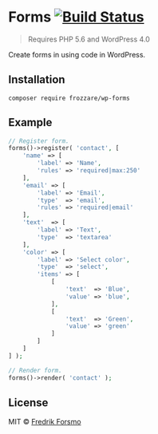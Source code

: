 # Forms [![Build Status](https://travis-ci.org/frozzare/wp-forms.svg?branch=master)](https://travis-ci.org/frozzare/wp-forms)

> Requires PHP 5.6 and WordPress 4.0

Create forms in using code in WordPress.

## Installation

```
composer require frozzare/wp-forms
```

## Example

```php
// Register form.
forms()->register( 'contact', [
	'name' => [
		'label' => 'Name',
		'rules' => 'required|max:250'
	],
	'email' => [
		'label' => 'Email',
		'type'  => 'email',
		'rules' => 'required|email'
	],
	'text'  => [
		'label' => 'Text',
		'type'  => 'textarea'
	],
	'color' => [
		'label' => 'Select color',
		'type'  => 'select',
		'items' => [
			[
				'text'  => 'Blue',
				'value' => 'blue',
			],
			[
				'text'  => 'Green',
				'value' => 'green'
			]
		]
	]
] );

// Render form.
forms()->render( 'contact' );

```

## License

MIT © [Fredrik Forsmo](https://github.com/frozzare)
